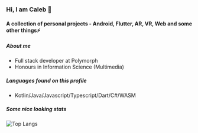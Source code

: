 ### Hi, I am Caleb 👋
#### A collection of personal projects - Android, Flutter, AR, VR, Web and some other things⚡

##### About me
- Full stack developer at Polymorph
- Honours in Information Science (Multimedia)

##### Languages found on this profile
- Kotlin/Java/Javascript/Typescript/Dart/C#/WASM


##### Some nice looking stats

![Top Langs](https://github-stats-alpha-rose.vercel.app/api/top-langs/?username=calebcuthbertlinden&theme=react)

<!--
**calebcuthbertlinden/calebcuthbertlinden** is a ✨ _special_ ✨ repository because its `README.md` (this file) appears on your GitHub profile.
-->
